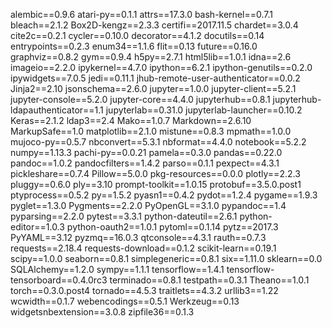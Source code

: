 alembic==0.9.6
atari-py==0.1.1
attrs==17.3.0
bash-kernel==0.7.1
bleach==2.1.2
Box2D-kengz==2.3.3
certifi==2017.11.5
chardet==3.0.4
cite2c==0.2.1
cycler==0.10.0
decorator==4.1.2
docutils==0.14
entrypoints==0.2.3
enum34==1.1.6
flit==0.13
future==0.16.0
graphviz==0.8.2
gym==0.9.4
h5py==2.7.1
html5lib==1.0.1
idna==2.6
imageio==2.2.0
ipykernel==4.7.0
ipython==6.2.1
ipython-genutils==0.2.0
ipywidgets==7.0.5
jedi==0.11.1
jhub-remote-user-authenticator==0.0.2
Jinja2==2.10
jsonschema==2.6.0
jupyter==1.0.0
jupyter-client==5.2.1
jupyter-console==5.2.0
jupyter-core==4.4.0
jupyterhub==0.8.1
jupyterhub-ldapauthenticator==1.1
jupyterlab==0.31.0
jupyterlab-launcher==0.10.2
Keras==2.1.2
ldap3==2.4
Mako==1.0.7
Markdown==2.6.10
MarkupSafe==1.0
matplotlib==2.1.0
mistune==0.8.3
mpmath==1.0.0
mujoco-py==0.5.7
nbconvert==5.3.1
nbformat==4.4.0
notebook==5.2.2
numpy==1.13.3
pachi-py==0.0.21
pamela==0.3.0
pandas==0.22.0
pandoc==1.0.2
pandocfilters==1.4.2
parso==0.1.1
pexpect==4.3.1
pickleshare==0.7.4
Pillow==5.0.0
pkg-resources==0.0.0
plotly==2.2.3
pluggy==0.6.0
ply==3.10
prompt-toolkit==1.0.15
protobuf==3.5.0.post1
ptyprocess==0.5.2
py==1.5.2
pyasn1==0.4.2
pydot==1.2.4
pygame==1.9.3
pyglet==1.3.0
Pygments==2.2.0
PyOpenGL==3.1.0
pypandoc==1.4
pyparsing==2.2.0
pytest==3.3.1
python-dateutil==2.6.1
python-editor==1.0.3
python-oauth2==1.0.1
pytoml==0.1.14
pytz==2017.3
PyYAML==3.12
pyzmq==16.0.3
qtconsole==4.3.1
rauth==0.7.3
requests==2.18.4
requests-download==0.1.2
scikit-learn==0.19.1
scipy==1.0.0
seaborn==0.8.1
simplegeneric==0.8.1
six==1.11.0
sklearn==0.0
SQLAlchemy==1.2.0
sympy==1.1.1
tensorflow==1.4.1
tensorflow-tensorboard==0.4.0rc3
terminado==0.8.1
testpath==0.3.1
Theano==1.0.1
torch==0.3.0.post4
tornado==4.5.3
traitlets==4.3.2
urllib3==1.22
wcwidth==0.1.7
webencodings==0.5.1
Werkzeug==0.13
widgetsnbextension==3.0.8
zipfile36==0.1.3

